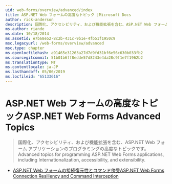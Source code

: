 ```yaml
---
uid: web-forms/overview/advanced/index
title: ASP.NET Web フォームの高度なトピック |Microsoft Docs
author: rick-anderson
description: 国際化、アクセシビリティ、および機能拡張を含む、ASP.NET Web フォーム アプリケーションのプログラミングの高度なトピックです。
ms.author: riande
ms.date: 10/18/2014
ms.assetid: e7b68e52-8c2b-431c-9b1e-4fb51f1950c9
msc.legacyurl: /web-forms/overview/advanced
msc.type: chapter
ms.openlocfilehash: a91465e31263a27d7d9fd31bf6e56c630b033fb2
ms.sourcegitcommit: 51b01b6ff8edde57d8243e4da28c9f1e7f1962b2
ms.translationtype: MT
ms.contentlocale: ja-JP
ms.lasthandoff: 05/06/2019
ms.locfileid: "65133616"
---
```

# <a name="aspnet-web-forms-advanced-topics"></a><span data-ttu-id="05da2-103">ASP.NET Web フォームの高度なトピック</span><span class="sxs-lookup"><span data-stu-id="05da2-103">ASP.NET Web Forms Advanced Topics</span></span>

> <span data-ttu-id="05da2-104">国際化、アクセシビリティ、および機能拡張を含む、ASP.NET Web フォーム アプリケーションのプログラミングの高度なトピックです。</span><span class="sxs-lookup"><span data-stu-id="05da2-104">Advanced topics for programming ASP.NET Web Forms applications, including Internationalization, accessibility, and extensibility.</span></span>

- [<span data-ttu-id="05da2-105">ASP.NET Web フォームの接続復元性とコマンド傍受</span><span class="sxs-lookup"><span data-stu-id="05da2-105">ASP.NET Web Forms Connection Resiliency and Command Interception</span></span>](aspnet-web-forms-connection-resiliency-and-command-interception.md)
